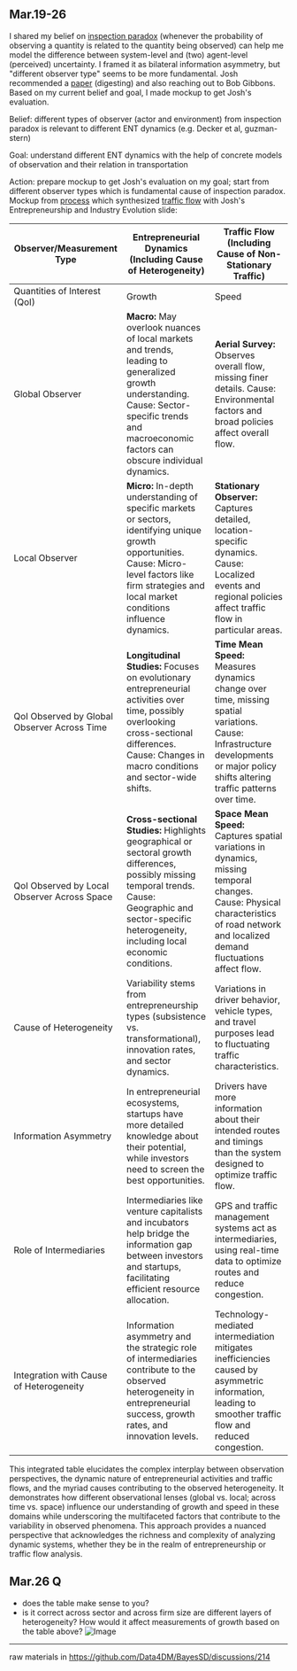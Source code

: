 

## Mar.19-26
I shared my belief on [inspection paradox](https://streaklinks.com/B5WENLDKytgWYZxRbgEdFwYm/https%3A%2F%2Ftowardsdatascience.com%2Fthe-inspection-paradox-is-everywhere-2ef1c2e9d709?email=hyunji.moonb%40gmail.com) (whenever the probability of observing a quantity is related to the quantity being observed) can help me model the difference between system-level and (two) agent-level (perceived) uncertainty. I framed it as bilateral information asymmetry, but "different observer type" seems to be more fundamental. Josh recommended a [paper](https://finance.wharton.upenn.edu/~vglode/Chains.pdf) (digesting) and also reaching out to Bob Gibbons. Based on my current belief and goal, I made mockup to get Josh's evaluation.

Belief: different types of observer (actor and environment) from inspection paradox is relevant to different ENT dynamics (e.g. Decker et al, guzman-stern)

Goal: understand different ENT dynamics with the help of concrete models of observation and their relation in transportation

Action: prepare mockup to get Josh's evaluation on my goal; start from different observer types which is fundamental cause of inspection paradox. Mockup from [process](https://chat.openai.com/share/e3e6ebe9-4cf6-4af4-b6ad-190b2fd796e3) which synthesized [traffic flow](https://web.mit.edu/1.041/www/lectures/L5-traffic-flow-theory-2024sp.pdf) with Josh's Entrepreneurship and Industry Evolution slide:

| Observer/Measurement Type                   | Entrepreneurial Dynamics (Including Cause of Heterogeneity)                                                                                                       | Traffic Flow (Including Cause of Non-Stationary Traffic)                                                                                                                             |
|---------------------------------------------|-------------------------------------------------------------------------------------------------------------------------------------------------------------------|---------------------------------------------------------------------------------------------------------------------------------------------------------------------------------------|
| Quantities of Interest (QoI)                | Growth                                                                                                                                                            | Speed                                                                                                                                                                                 |
| Global Observer                             | **Macro:** May overlook nuances of local markets and trends, leading to generalized growth understanding. Cause: Sector-specific trends and macroeconomic factors can obscure individual dynamics. | **Aerial Survey:** Observes overall flow, missing finer details. Cause: Environmental factors and broad policies affect overall flow.                                               |
| Local Observer                              | **Micro:** In-depth understanding of specific markets or sectors, identifying unique growth opportunities. Cause: Micro-level factors like firm strategies and local market conditions influence dynamics.  | **Stationary Observer:** Captures detailed, location-specific dynamics. Cause: Localized events and regional policies affect traffic flow in particular areas.                      |
| QoI Observed by Global Observer Across Time | **Longitudinal Studies:** Focuses on evolutionary entrepreneurial activities over time, possibly overlooking cross-sectional differences. Cause: Changes in macro conditions and sector-wide shifts.             | **Time Mean Speed:** Measures dynamics change over time, missing spatial variations. Cause: Infrastructure developments or major policy shifts altering traffic patterns over time.  |
| QoI Observed by Local Observer Across Space | **Cross-sectional Studies:** Highlights geographical or sectoral growth differences, possibly missing temporal trends. Cause: Geographic and sector-specific heterogeneity, including local economic conditions. | **Space Mean Speed:** Captures spatial variations in dynamics, missing temporal changes. Cause: Physical characteristics of road network and localized demand fluctuations affect flow. |
| Cause of Heterogeneity                      | Variability stems from entrepreneurship types (subsistence vs. transformational), innovation rates, and sector dynamics.                                        | Variations in driver behavior, vehicle types, and travel purposes lead to fluctuating traffic characteristics.                                                                       |
| Information Asymmetry                       | In entrepreneurial ecosystems, startups have more detailed knowledge about their potential, while investors need to screen the best opportunities.                 | Drivers have more information about their intended routes and timings than the system designed to optimize traffic flow.                                                             |
| Role of Intermediaries                      | Intermediaries like venture capitalists and incubators help bridge the information gap between investors and startups, facilitating efficient resource allocation.  | GPS and traffic management systems act as intermediaries, using real-time data to optimize routes and reduce congestion.                                                             |
| Integration with Cause of Heterogeneity     | Information asymmetry and the strategic role of intermediaries contribute to the observed heterogeneity in entrepreneurial success, growth rates, and innovation levels.  | Technology-mediated intermediation mitigates inefficiencies caused by asymmetric information, leading to smoother traffic flow and reduced congestion.                               |

This integrated table elucidates the complex interplay between observation perspectives, the dynamic nature of entrepreneurial activities and traffic flows, and the myriad causes contributing to the observed heterogeneity. It demonstrates how different observational lenses (global vs. local; across time vs. space) influence our understanding of growth and speed in these domains while underscoring the multifaceted factors that contribute to the variability in observed phenomena. This approach provides a nuanced perspective that acknowledges the richness and complexity of analyzing dynamic systems, whether they be in the realm of entrepreneurship or traffic flow analysis.

## Mar.26 Q
- does the table make sense to you?
-   is it correct across sector and across firm size are different layers of heterogeneity? How would it affect measurements of growth based on the table above?
![Image](https://github.com/Data4DM/Bayes2Business/assets/30194633/a03c302c-16e2-4630-9d1f-acb47a764214)

---
raw materials in https://github.com/Data4DM/BayesSD/discussions/214